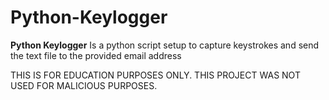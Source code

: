 # Python-Keylogger

**Python Keylogger** Is a python script setup to capture keystrokes and send the text file to the provided email address

THIS IS FOR EDUCATION PURPOSES ONLY. THIS PROJECT WAS NOT USED FOR MALICIOUS PURPOSES.
